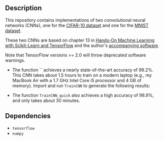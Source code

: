 Description
-----------

This repository contains implementations of two convolutional neural networks (CNNs), 
one for the [CIFAR-10 dataset](https://www.cs.toronto.edu/~kriz/cifar.html) 
and one for the [MNIST dataset](http://yann.lecun.com/exdb/mnist/).



These two CNNs are based on chapter 13 in [Hands-On Machine Learning with Scikit-Learn and TensorFlow](https://www.oreilly.com/library/view/hands-on-machine-learning/9781491962282/) and the author's [accompanying software](https://github.com/ageron/handson-ml).

Note that TensorFlow versions >= 2.0 will throw deprecated software warnings.

* The function `` achieves a nearly state-of-the-art accuracy of 99.2%.  This CNN takes about 1.5 hours to train on a modern laptop (e.g., my MacBook Air with a 1.7 GHz Intel Core i5 processor and 4 GB of memory).  Import and run `TrainCNN` to generate the following results:

* The function `TrainCNN_quick` also achieves a high accuracy of 98.9%, and only takes about 30 minutes. 


Dependencies
------------

* `tensorflow`
* `numpy`

